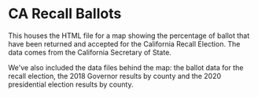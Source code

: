 # CA Recall Ballots
This houses the HTML file for a map showing the percentage of ballot that have been returned and accepted for the California Recall Election. The data comes from the California Secretary of State. 

We've also included the data files behind the map: the ballot data for the recall election, the 2018 Governor results by county and the 2020 presidential election results by county.
